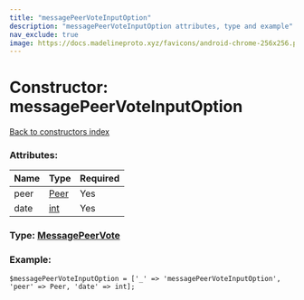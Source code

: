 ```yaml
---
title: "messagePeerVoteInputOption"
description: "messagePeerVoteInputOption attributes, type and example"
nav_exclude: true
image: https://docs.madelineproto.xyz/favicons/android-chrome-256x256.png
---
```

# Constructor: messagePeerVoteInputOption  
[Back to constructors index](/API_docs/constructors/index.html)



### Attributes:

| Name     |    Type       | Required |
|----------|---------------|----------|
|peer|[Peer](/API_docs/types/Peer.html) | Yes|
|date|[int](/API_docs/types/int.html) | Yes|



### Type: [MessagePeerVote](/API_docs/types/MessagePeerVote.html)


### Example:

```
$messagePeerVoteInputOption = ['_' => 'messagePeerVoteInputOption', 'peer' => Peer, 'date' => int];
```  
